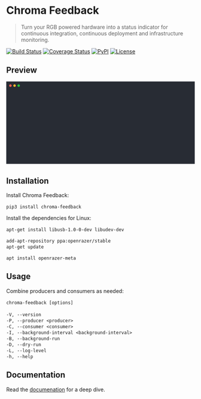 Chroma Feedback
===============

> Turn your RGB powered hardware into a status indicator for continuous integration, continuous deployment and infrastructure monitoring.

[![Build Status](https://img.shields.io/github/workflow/status/henryruhs/chroma-feedback/ci.svg)](https://github.com/henryruhs/chroma-feedback/actions?query=workflow:ci)
[![Coverage Status](https://img.shields.io/coveralls/henryruhs/chroma-feedback.svg)](https://coveralls.io/r/henryruhs/chroma-feedback)
[![PyPI](https://img.shields.io/pypi/v/chroma-feedback.svg)](https://pypi.org/project/chroma-feedback)
[![License](https://img.shields.io/pypi/l/chroma-feedback.svg)](https://pypi.org/project/chroma-feedback)


Preview
-------

![Terminal Session](https://raw.githubusercontent.com/henryruhs/chroma-feedback/master/.github/terminal-session.svg?sanitize=true)


Installation
------------

Install Chroma Feedback:

```
pip3 install chroma-feedback
```

Install the dependencies for Linux:

```
apt-get install libusb-1.0-0-dev libudev-dev
```

```
add-apt-repository ppa:openrazer/stable
apt-get update
```

```
apt install openrazer-meta
```


Usage
-----

Combine producers and consumers as needed:

```
chroma-feedback [options]

-V, --version
-P, --producer <producer>
-C, --consumer <consumer>
-I, --background-interval <background-interval>
-B, --background-run
-D, --dry-run
-L, --log-level
-h, --help
```


Documentation
-------------

Read the [documenation](https://henryruhs.gitbook.io/chroma-feedback) for a deep dive.
